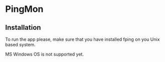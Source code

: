 # PingMon

## Installation

To run the app please, make sure that you have installed fping on you Unix based system. 

MS Windows OS is not supported yet.
